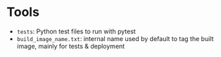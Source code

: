 # Tools

- `tests`: Python test files to run with pytest
- `build_image_name.txt`: internal name used by default to tag the built image, mainly for tests & deployment
